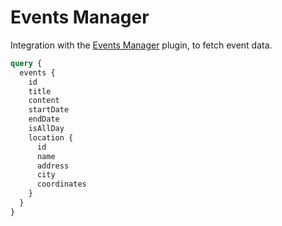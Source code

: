 # Events Manager

Integration with the [Events Manager](https://wordpress.org/plugins/events-manager/) plugin, to fetch event data.

```graphql
query {
  events {
    id
    title
    content
    startDate
    endDate
    isAllDay
    location {
      id
      name
      address
      city
      coordinates
    }
  }
}
```
<!-- 
## Bundles including extension

- [“All Extensions” Bundle](../../../../../bundle-extensions/all-feature-bundled-extensions/docs/modules/all-feature-bundled-extensions/en.md) -->

